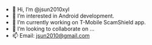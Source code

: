 - 👋 Hi, I’m @jsun2010xyl
- 👀 I’m interested in Android development.
- 🌱 I’m currently working on T-Mobile ScamShield app.
- 💞️ I’m looking to collaborate on ...
- 📫 Email: jsun2010@gmail.com

<!---
jsun2010xyl/jsun2010xyl is a ✨ special ✨ repository because its `README.md` (this file) appears on your GitHub profile.
You can click the Preview link to take a look at your changes.
--->
